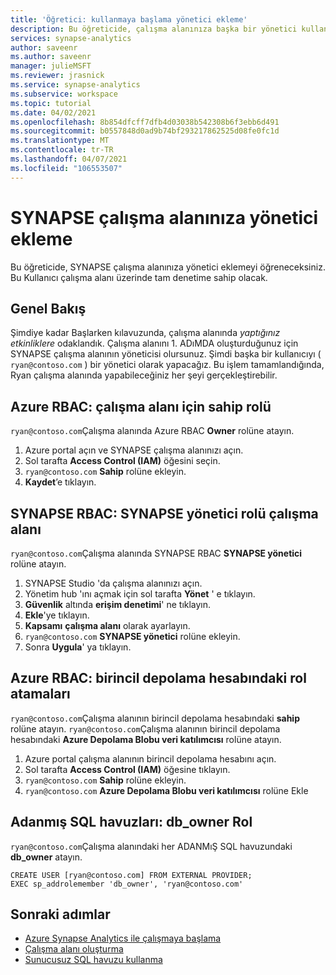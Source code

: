 ```yaml
---
title: 'Öğretici: kullanmaya başlama yönetici ekleme'
description: Bu öğreticide, çalışma alanınıza başka bir yönetici kullanıcı eklemeyi öğreneceksiniz.
services: synapse-analytics
author: saveenr
ms.author: saveenr
manager: julieMSFT
ms.reviewer: jrasnick
ms.service: synapse-analytics
ms.subservice: workspace
ms.topic: tutorial
ms.date: 04/02/2021
ms.openlocfilehash: 8b854dfcff7dfb4d03038b542308b6f3ebb6d491
ms.sourcegitcommit: b0557848d0ad9b74bf293217862525d08fe0fc1d
ms.translationtype: MT
ms.contentlocale: tr-TR
ms.lasthandoff: 04/07/2021
ms.locfileid: "106553507"
---
```

# <a name="add-an-administrator-to-your-synapse-workspace"></a>SYNAPSE çalışma alanınıza yönetici ekleme

Bu öğreticide, SYNAPSE çalışma alanınıza yönetici eklemeyi öğreneceksiniz. Bu Kullanıcı çalışma alanı üzerinde tam denetime sahip olacak.

## <a name="overview"></a>Genel Bakış

Şimdiye kadar Başlarken kılavuzunda, çalışma alanında *yaptığınız etkinliklere* odaklandık. Çalışma alanını 1. ADıMDA oluşturduğunuz için SYNAPSE çalışma alanının yöneticisi olursunuz. Şimdi başka bir kullanıcıyı ( `ryan@contoso.com` ) bir yönetici olarak yapacağız. Bu işlem tamamlandığında, Ryan çalışma alanında yapabileceğiniz her şeyi gerçekleştirebilir.

## <a name="azure-rbac-owner-role-for-the-workspace"></a>Azure RBAC: çalışma alanı için sahip rolü

`ryan@contoso.com`Çalışma alanında Azure RBAC **Owner** rolüne atayın.

1. Azure portal açın ve SYNAPSE çalışma alanınızı açın.
1. Sol tarafta **Access Control (IAM)** öğesini seçin.
1. `ryan@contoso.com` **Sahip** rolüne ekleyin. 
1. **Kaydet**’e tıklayın.
 
 
## <a name="synapse-rbac-synapse-administrator-role-for-the-workspace"></a>SYNAPSE RBAC: SYNAPSE yönetici rolü çalışma alanı

`ryan@contoso.com`Çalışma alanında SYNAPSE RBAC **SYNAPSE yönetici** rolüne atayın.

1. SYNAPSE Studio 'da çalışma alanınızı açın.
1. Yönetim hub 'ını açmak için sol tarafta **Yönet** ' e tıklayın.
1. **Güvenlik** altında **erişim denetimi**' ne tıklayın.
1. **Ekle**'ye tıklayın.
1. **Kapsamı** **çalışma alanı** olarak ayarlayın.
1. `ryan@contoso.com` **SYNAPSE yönetici** rolüne ekleyin. 
1. Sonra **Uygula**' ya tıklayın.
 
## <a name="azure-rbac-role-assignments-on-the-primary-storage-account"></a>Azure RBAC: birincil depolama hesabındaki rol atamaları

`ryan@contoso.com`Çalışma alanının birincil depolama hesabındaki **sahip** rolüne atayın.
`ryan@contoso.com`Çalışma alanının birincil depolama hesabındaki **Azure Depolama Blobu veri katılımcısı** rolüne atayın.

1. Azure portal çalışma alanının birincil depolama hesabını açın.
1. Sol tarafta **Access Control (IAM)** öğesine tıklayın.
1. `ryan@contoso.com` **Sahip** rolüne ekleyin. 
1. `ryan@contoso.com` **Azure Depolama Blobu veri katılımcısı** rolüne Ekle

## <a name="dedicated-sql-pools-db_owner-role"></a>Adanmış SQL havuzları: db_owner Rol

`ryan@contoso.com`Çalışma alanındaki her ADANMıŞ SQL havuzundaki **db_owner** atayın.

```
CREATE USER [ryan@contoso.com] FROM EXTERNAL PROVIDER; 
EXEC sp_addrolemember 'db_owner', 'ryan@contoso.com'
```

## <a name="next-steps"></a>Sonraki adımlar

* [Azure Synapse Analytics ile çalışmaya başlama](get-started.md)
* [Çalışma alanı oluşturma](quickstart-create-workspace.md)
* [Sunucusuz SQL havuzu kullanma](quickstart-sql-on-demand.md)
